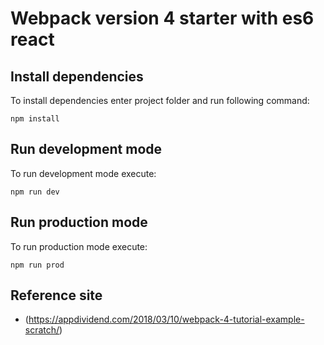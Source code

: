 # Webpack version 4 starter with es6 react
## Install dependencies
To install dependencies enter project folder and run following command:
```
npm install
```
## Run development mode
To run development mode execute:
```
npm run dev
```
## Run production mode
To run production mode execute:
```
npm run prod
```
## Reference site
- (https://appdividend.com/2018/03/10/webpack-4-tutorial-example-scratch/)
